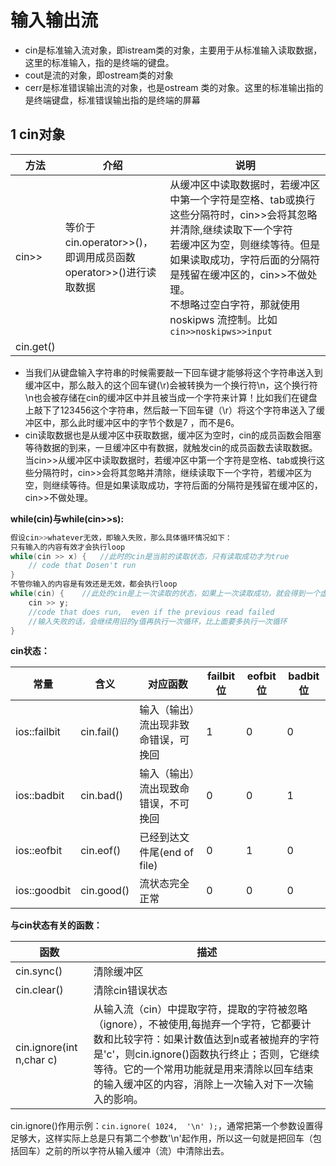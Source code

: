 # 输入输出流

- cin是标准输入流对象，即istream类的对象，主要用于从标准输入读取数据，这里的标准输入，指的是终端的键盘。
- cout是流的对象，即ostream类的对象
- cerr是标准错误输出流的对象，也是ostream 类的对象。这里的标准输出指的是终端键盘，标准错误输出指的是终端的屏幕

## 1 cin对象

|方法|介绍|说明|
|-|-|-|
|cin>>|等价于cin.operator>>()，即调用成员函数operator>>()进行读取数据|从缓冲区中读取数据时，若缓冲区中第一个字符是空格、tab或换行这些分隔符时，cin>>会将其忽略并清除,继续读取下一个字符<br>若缓冲区为空，则继续等待。但是如果读取成功，字符后面的分隔符是残留在缓冲区的，cin>>不做处理。<br>不想略过空白字符，那就使用 noskipws 流控制。比如`cin>>noskipws>>input`|
|cin.get()|||

- 当我们从键盘输入字符串的时候需要敲一下回车键才能够将这个字符串送入到缓冲区中，那么敲入的这个回车键(\r)会被转换为一个换行符\n，这个换行符\n也会被存储在cin的缓冲区中并且被当成一个字符来计算！比如我们在键盘上敲下了123456这个字符串，然后敲一下回车键（\r）将这个字符串送入了缓冲区中，那么此时缓冲区中的字节个数是7 ，而不是6。
- cin读取数据也是从缓冲区中获取数据，缓冲区为空时，cin的成员函数会阻塞等待数据的到来，一旦缓冲区中有数据，就触发cin的成员函数去读取数据。当cin>>从缓冲区中读取数据时，若缓冲区中第一个字符是空格、tab或换行这些分隔符时，cin>>会将其忽略并清除，继续读取下一个字符，若缓冲区为空，则继续等待。但是如果读取成功，字符后面的分隔符是残留在缓冲区的，cin>>不做处理。

**while(cin)与while(cin>>s):**

```cpp
假设cin>>whatever无效，即输入失败，那么具体循环情况如下：
只有输入的内容有效才会执行loop
while(cin >> x) {   //此时的cin是当前的读取状态，只有读取成功才为true
    // code that Dosen't run
}
不管你输入的内容是有效还是无效，都会执行loop
while(cin) {    //此处的cin是上一次读取的状态，如果上一次读取成功，就会得到一个虚假的true(不是当前读取能否成功的状态)，进而继续循环
    cin >> y;
    //code that does run,  even if the previous read failed
    //输入失败的话，会继续用旧的y值再执行一次循环，比上面要多执行一次循环
}
```

**cin状态：**

|常量|含义|对应函数|failbit位|eofbit位|badbit位|
|-|-|-|-|-|-|
|ios::failbit|cin.fail()|输入（输出）流出现非致命错误，可挽回|1|0|0|
|ios::badbit|cin.bad()|输入（输出）流出现致命错误，不可挽回|0|0|1|
|ios::eofbit|cin.eof()|已经到达文件尾(end of file)|0|1|0|
|ios::goodbit|cin.good()|流状态完全正常|0|0|0|

**与cin状态有关的函数：**

|函数|描述|
|-|-|
|cin.sync()|清除缓冲区|
|cin.clear()| 清除cin错误状态|
|cin.ignore(int n,char c)|从输入流（cin）中提取字符，提取的字符被忽略（ignore），不被使用,每抛弃一个字符，它都要计数和比较字符：如果计数值达到n或者被抛弃的字符是'c'，则cin.ignore()函数执行终止；否则，它继续等待。它的一个常用功能就是用来清除以回车结束的输入缓冲区的内容，消除上一次输入对下一次输入的影响。|

cin.ignore()作用示例：`cin.ignore( 1024,  '\n' );`，通常把第一个参数设置得足够大，这样实际上总是只有第二个参数'\n'起作用，所以这一句就是把回车（包括回车）之前的所以字符从输入缓冲（流）中清除出去。